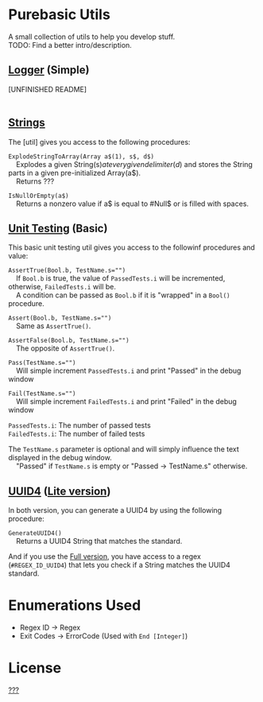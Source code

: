 # Purebasic Utils
A small collection of utils to help you develop stuff.<br>
TODO: Find a better intro/description.

## [Logger](SimpleLogger.pb) (Simple)
[UNFINISHED README]<br>
<br>

## [Strings](Strings.pb)
The [util] gives you access to the following procedures:<br>

```ExplodeStringToArray(Array a$(1), s$, d$)```<br>
&nbsp;&nbsp;&nbsp;&nbsp;Explodes a given String(s$) at every given delimiter(d$) and stores the String parts in a given pre-initialized Array(a$).<br>
&nbsp;&nbsp;&nbsp;&nbsp;Returns ???

```IsNullOrEmpty(a$)```<br>
&nbsp;&nbsp;&nbsp;&nbsp;Returns a nonzero value if a$ is equal to #Null$ or is filled with spaces.

## [Unit Testing](UnitTest-Basic.pb) (Basic)
This basic unit testing util gives you access to the followinf procedures and value:

`AssertTrue(Bool.b, TestName.s="")`<br>
&nbsp;&nbsp;&nbsp;&nbsp;If `Bool.b` is true, the value of `PassedTests.i` will be incremented, otherwise, `FailedTests.i` will be.<br>
&nbsp;&nbsp;&nbsp;&nbsp;A condition can be passed as `Bool.b` if it is "wrapped" in a `Bool()` procedure.

`Assert(Bool.b, TestName.s="")`<br>
&nbsp;&nbsp;&nbsp;&nbsp;Same as `AssertTrue()`.

`AssertFalse(Bool.b, TestName.s="")`<br>
&nbsp;&nbsp;&nbsp;&nbsp;The opposite of `AssertTrue()`.

`Pass(TestName.s="")`<br>
&nbsp;&nbsp;&nbsp;&nbsp;Will simple increment `PassedTests.i` and print "Passed" in the debug window

`Fail(TestName.s="")`<br>
&nbsp;&nbsp;&nbsp;&nbsp;Will simple increment `FailedTests.i` and print "Failed" in the debug window

`PassedTests.i`: The number of passed tests<br>
`FailedTests.i`: The number of failed tests

The `TestName.s` parameter is optional and will simply influence the text displayed in the debug window.<br>
&nbsp;&nbsp;&nbsp;&nbsp;"Passed" if `TestName.s` is empty or "Passed -> TestName.s" otherwise.

## [UUID4](UUID4.pb) ([Lite version](UUID4-Lite.pb))
In both version, you can generate a UUID4 by using the following procedure:

```GenerateUUID4()```<br>
&nbsp;&nbsp;&nbsp;&nbsp;Returns a UUID4 String that matches the standard.<br>

And if you use the [Full version](UUID4.pb), you have access to a regex (`#REGEX_ID_UUID4`) that lets you check if a String matches the UUID4 standard.<br>

# Enumerations Used
* Regex ID -> Regex
* Exit Codes -> ErrorCode (Used with `End [Integer]`)

# License
[???](LICENSE)
